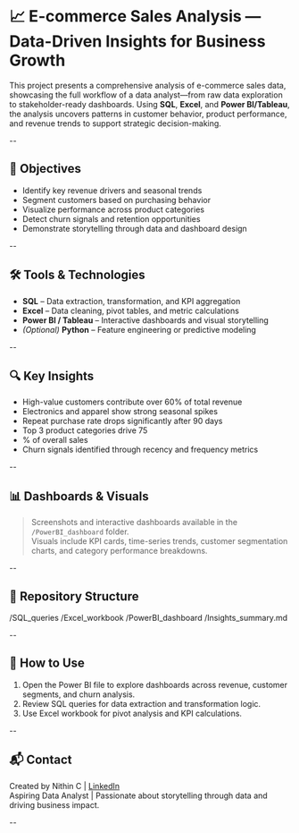 # 📈 E-commerce Sales Analysis — Data-Driven Insights for Business Growth

This project presents a comprehensive analysis of e-commerce sales data, showcasing the full workflow of a data analyst—from raw data exploration to stakeholder-ready dashboards. Using **SQL**, **Excel**, and **Power BI/Tableau**, the analysis uncovers patterns in customer behavior, product performance, and revenue trends to support strategic decision-making.

--

## 🎯 Objectives

- Identify key revenue drivers and seasonal trends  
- Segment customers based on purchasing behavior  
- Visualize performance across product categories  
- Detect churn signals and retention opportunities  
- Demonstrate storytelling through data and dashboard design

--

## 🛠 Tools & Technologies

- **SQL** – Data extraction, transformation, and KPI aggregation  
- **Excel** – Data cleaning, pivot tables, and metric calculations  
- **Power BI / Tableau** – Interactive dashboards and visual storytelling  
- *(Optional)* **Python** – Feature engineering or predictive modeling

--

## 🔍 Key Insights

- High-value customers contribute over 60% of total revenue  
- Electronics and apparel show strong seasonal spikes  
- Repeat purchase rate drops significantly after 90 days  
- Top 3 product categories drive 75
- % of overall sales  
- Churn signals identified through recency and frequency metrics

--

## 📊 Dashboards & Visuals

> Screenshots and interactive dashboards available in the `/PowerBI_dashboard` folder.  
> Visuals include KPI cards, time-series trends, customer segmentation charts, and category performance breakdowns.

--

## 📁 Repository Structure

/SQL_queries
/Excel_workbook
/PowerBI_dashboard
/Insights_summary.md


--

## 🚀 How to Use

1. Open the Power BI file to explore dashboards across revenue, customer segments, and churn analysis.  
2. Review SQL queries for data extraction and transformation logic.  
3. Use Excel workbook for pivot analysis and KPI calculations.

--

## 📬 Contact

Created by Nithin C | [LinkedIn](https://www.linkedin.com/in/nithin737)  
Aspiring Data Analyst | Passionate about storytelling through data and driving business impact.

--
